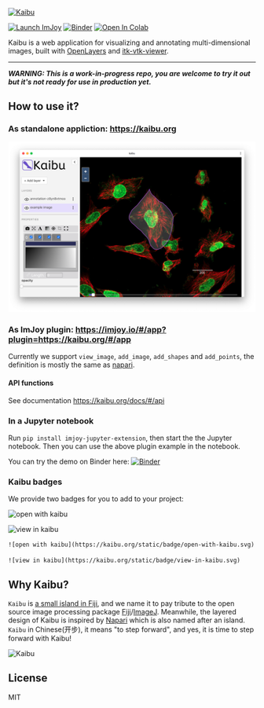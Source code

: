 <a href="https://kaibu.org" target="_blank" ><img src="https://raw.githubusercontent.com/imjoy-team/kaibu/master/public/static/img/kaibu-banner.svg?sanitize=true" width="380" alt="Kaibu"></img>
</a>

[![Launch ImJoy](https://imjoy.io/static/badge/launch-imjoy-badge.svg)](https://imjoy.io/#/app?plugin=https://kaibu.org/#/app)
[![Binder](https://mybinder.org/badge_logo.svg)](https://mybinder.org/v2/gist/oeway/690c2e62311223ae93e644d542eb8949/master?filepath=Kaibu-jupyter-tutorial.ipynb)
[![Open In Colab](https://colab.research.google.com/assets/colab-badge.svg)](https://colab.research.google.com/drive/1uwBG7mGnzcycwthucS5-I-KVSajIxUjq)

Kaibu is a web application for visualizing and annotating multi-dimensional images, built with [OpenLayers](https://openlayers.org/) and [itk-vtk-viewer](https://kitware.github.io/itk-vtk-viewer/).

----
***WARNING: This is a work-in-progress repo, you are welcome to try it out but it's not ready for use in production yet.***

## How to use it?

### As standalone appliction: https://kaibu.org

![Kaibu Screenshot](./public/static/img/kaibu-screenshot-1.png)

### As ImJoy plugin: https://imjoy.io/#/app?plugin=https://kaibu.org/#/app

Currently we support `view_image`, `add_image`, `add_shapes` and `add_points`, the definition is mostly the same as [napari](https://napari.org/).

#### API functions
See documentation https://kaibu.org/docs/#/api

### In a Jupyter notebook
Run `pip install imjoy-jupyter-extension`, then start the the Jupyter notebook. Then you can use the above plugin example in the notebook.

You can try the demo on Binder here: [![Binder](https://mybinder.org/badge_logo.svg)](https://mybinder.org/v2/gist/oeway/690c2e62311223ae93e644d542eb8949/master?filepath=Kaibu-jupyter-tutorial.ipynb)

### Kaibu badges
We provide two badges for you to add to your project:

![open with kaibu](https://kaibu.org/static/badge/open-with-kaibu.svg)

![view in kaibu](https://kaibu.org/static/badge/view-in-kaibu.svg)

```
![open with kaibu](https://kaibu.org/static/badge/open-with-kaibu.svg)

![view in kaibu](https://kaibu.org/static/badge/view-in-kaibu.svg)
```

## Why Kaibu?

`Kaibu` is [a small island in Fiji](https://www.google.com/maps/place/Kaibu+Island/), and we name it to pay tribute to the open source image processing package [Fiji](https://fiji.sc/)/[ImageJ](https://imagej.net). Meanwhile, the layered design of Kaibu is inspired by [Napari](https://napari.org/) which is also named after an island. `Kaibu` in Chinese(开步), it means "to step forward", and yes, it is time to step forward with Kaibu!

<img src="https://raw.githubusercontent.com/imjoy-team/kaibu/master/public/static/img/kaibu-logo.gif?sanitize=true" width="400" alt="Kaibu"></img>


## License

MIT
